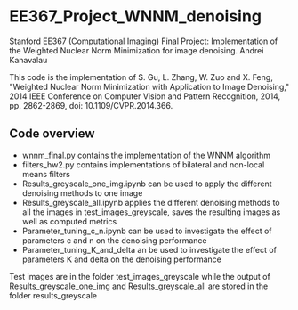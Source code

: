 # EE367_Project_WNNM_denoising
Stanford EE367 (Computational Imaging) Final Project: Implementation of the Weighted Nuclear Norm Minimization for image denoising.
Andrei Kanavalau

This code is the implementation of S. Gu, L. Zhang, W. Zuo and X. Feng, "Weighted Nuclear Norm Minimization with Application to Image Denoising," 2014 IEEE Conference on Computer Vision and Pattern Recognition, 2014, pp. 2862-2869, doi: 10.1109/CVPR.2014.366.

## Code overview
* wnnm_final.py contains the implementation of the WNNM algorithm
* filters_hw2.py contains implementations of bilateral and non-local means filters
* Results_greyscale_one_img.ipynb can be used to apply the different denoising methods to one image
* Results_greyscale_all.ipynb applies the different denoising methods to all the images in test_images_greyscale, saves the resulting images as well as computed metrics
* Parameter_tuning_c_n.ipynb can be used to investigate the effect of parameters c and n on the denoising performance
* Parameter_tuning_K_and_delta an be used to investigate the effect of parameters K and delta on the denoising performance

Test images are in the folder test_images_greyscale while the output of Results_greyscale_one_img and Results_greyscale_all are stored in the folder results_greyscale
